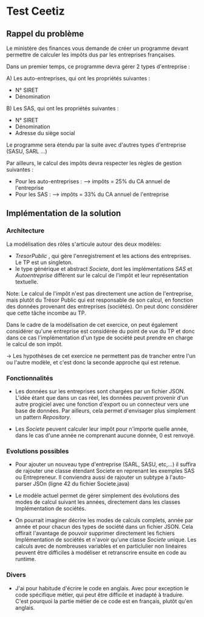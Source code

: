 # Test Ceetiz

## Rappel du problème

Le ministère des finances vous demande de créer un programme devant permettre de calculer les impôts dus par les entreprises françaises.

Dans un premier temps, ce programme devra gérer 2 types d'entreprise :

A) Les auto-entreprises, qui ont les propriétés suivantes :
- N° SIRET
- Dénomination

B) Les SAS, qui ont les propriétés suivantes :
- N° SIRET
- Dénomination
- Adresse du siège social

Le programme sera étendu par la suite avec d'autres types d'entreprise (SASU, SARL ...)

Par ailleurs, le calcul des impôts devra respecter les règles de gestion suivantes :
- Pour les auto-entreprises :
--> impôts = 25% du CA annuel de l'entreprise
- Pour les SAS :
--> impôts = 33% du CA annuel de l'entreprise


## Implémentation de la solution

### Architecture

La modélisation des rôles s'articule autour des deux modèles:
- _TresorPublic_ , qui gère l'enregistrement et les actions des entreprises. Le TP est un singleton.
- le type générique et abstract _Societe_, dont les implémentations _SAS_ et _Autoentreprise_ diffèrent sur le calcul de l'impôt et leur représentation textuelle.

Note:
Le calcul de l'impôt n'est pas directement une action de l'entreprise, mais plutôt du Trésor Public qui est responsable de son calcul, en fonction des données provenant des entreprises (sociétés).
On peut donc considérer que cette tâche incombe au TP.

Dans le cadre de la modélisation de cet exercice, on peut également considérer qu'une entreprise est considérée du point de vue du TP et donc dans ce cas l'implémentation d'un type de société peut prendre en charge le calcul de son impôt. 

-> Les hypothèses de cet exercice ne permettent pas de trancher entre l'un ou l'autre modèle, et c'est donc la seconde approche qui est retenue.

### Fonctionnalités

- Les données sur les entreprises sont chargées par un fichier JSON. L'idée étant que dans un cas réel, les données peuvent provenir d'un autre progiciel avec une fonction d'export ou un connecteur vers une base de données.
Par ailleurs, cela permet d'envisager plus simplement un pattern _Repository_.

- Les _Societe_ peuvent calculer leur impôt pour n'importe quelle année, dans le cas d'une année ne comprenant aucune donnée, 0 est renvoyé.

### Evolutions possibles
- Pour ajouter un nouveau type d'entreprise (SARL, SASU, etc,...) il suffira de rajouter une classe étendant Societe en reprenant les exemples SAS ou Entrepreneur.
Il conviendra aussi de rajouter un subtype à l'auto-parser JSOn (ligne 42 du fichier Societe.java)

- Le modèle actuel permet de gérer simplement des évolutions des modes de calcul suivant les années, directement dans les classes Implémentation de sociétés.

- On pourrait imaginer décrire les modes de calculs complets, année par année et pour chacun des types de société dans un fichier JSON. Cela offirait l'avantage de pouvoir supprimer directement les fichiers Implémentation de sociétés et n'avoir qu'une classe _Societe_ unique. Les calculs avec de nombreuses variables et en particlulier non linéaires peuvent être difficiles à modéliser et retranscrire ensuite en code au runtime.

### Divers
- J'ai pour habitude d'écrire le code en anglais. Avec pour exception le code spécifique métier, qui peut être difficile et inadapté à traduire. C'est pourquoi la partie métier de ce code est en français, plutôt qu'en anglais.